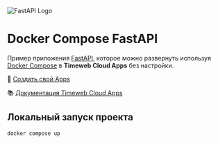 ![FastAPI Logo](https://st.timeweb.com/cloud-static/apps-logo/fastapi.svg)

# Docker Compose FastAPI

Пример приложения [FastAPI](https://fastapi.tiangolo.com/), которое можно развернуть используя [Docker Compose](https://docs.docker.com/compose/) в **Timeweb Cloud Apps** без настройки.

:rocket: [Создать свой Apps](https://timeweb.cloud/my/apps/create)

:books: [Документация Timeweb Cloud Apps](https://timeweb.cloud/docs/apps)

## <a name="dev"></a>Локальный запуск проекта

```bash
docker compose up
```

